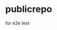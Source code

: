 # publicrepo
for e2e test








































































































































































































































































































































































































